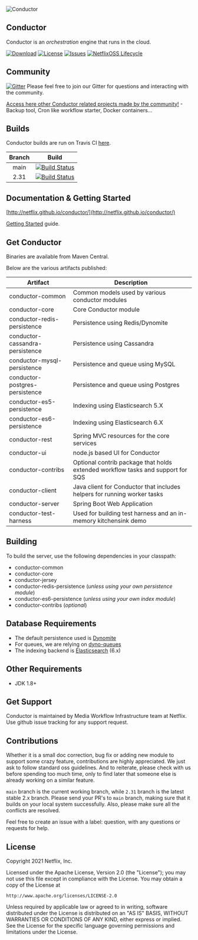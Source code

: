 ![Conductor](docs/docs/img/conductor-vector-x.png)


## Conductor
Conductor is an _orchestration_ engine that runs in the cloud.



[![Download](https://api.bintray.com/packages/netflixoss/maven/conductor/images/download.svg)](https://bintray.com/netflixoss/maven/conductor/_latestVersion)
[![License](https://img.shields.io/github/license/Netflix/conductor.svg)](http://www.apache.org/licenses/LICENSE-2.0)
[![Issues](https://img.shields.io/github/issues/Netflix/conductor.svg)](https://github.com/Netflix/conductor/issues)
[![NetflixOSS Lifecycle](https://img.shields.io/osslifecycle/Netflix/conductor.svg)]()

## Community
[![Gitter](https://badges.gitter.im/netflix-conductor/community.svg)](https://gitter.im/netflix-conductor/community?utm_source=badge&utm_medium=badge&utm_campaign=pr-badge) Please feel free to join our Gitter for questions and interacting with the community.

[Access here other Conductor related projects made by the community!](/RELATED.md) - Backup tool, Cron like workflow starter, Docker containers...

## Builds
Conductor builds are run on Travis CI [here](https://travis-ci.com/Netflix/conductor).

| Branch |                                                     Build                                                     |
|:------:|:-------------------------------------------------------------------------------------------------------------:|
| main | [![Build Status](https://travis-ci.com/Netflix/conductor.svg?branch=master)](https://travis-ci.com/Netflix/conductor) |
| 2.31 | [![Build Status](https://travis-ci.com/Netflix/conductor.svg?branch=2.31)](https://travis-ci.com/Netflix/conductor) |

## Documentation & Getting Started
[http://netflix.github.io/conductor/](http://netflix.github.io/conductor/)

[Getting Started](https://netflix.github.io/conductor/gettingstarted/basicconcepts/) guide.

## Get Conductor
Binaries are available from Maven Central.

Below are the various artifacts published:

|Artifact|Description|
|-----------|---------------|
|conductor-common|Common models used by various conductor modules|
|conductor-core|Core Conductor module|
|conductor-redis-persistence|Persistence using Redis/Dynomite|
|conductor-cassandra-persistence|Persistence using Cassandra|
|conductor-mysql-persistence|Persistence and queue using MySQL|
|conductor-postgres-persistence|Persistence and queue using Postgres|
|conductor-es5-persistence|Indexing using Elasticsearch 5.X|
|conductor-es6-persistence|Indexing using Elasticsearch 6.X|
|conductor-rest|Spring MVC resources for the core services|
|conductor-ui|node.js based UI for Conductor|
|conductor-contribs|Optional contrib package that holds extended workflow tasks and support for SQS|
|conductor-client|Java client for Conductor that includes helpers for running worker tasks|
|conductor-server|Spring Boot Web Application|
|conductor-test-harness|Used for building test harness and an in-memory kitchensink demo|

## Building
To build the server, use the following dependencies in your classpath:

* conductor-common
* conductor-core
* conductor-jersey
* conductor-redis-persistence (_unless using your own persistence module_)
* conductor-es6-persistence (_unless using your own index module_)
* conductor-contribs (_optional_)

## Database Requirements

* The default persistence used is [Dynomite](https://github.com/Netflix/dynomite)
* For queues, we are relying on [dyno-queues](https://github.com/Netflix/dyno-queues)
* The indexing backend is [Elasticsearch](https://www.elastic.co/) (6.x)

## Other Requirements
* JDK 1.8+

## Get Support
Conductor is maintained by Media Workflow Infrastructure team at Netflix.  Use github issue tracking for any support request. 

## Contributions
Whether it is a small doc correction, bug fix or adding new module to support some crazy feature, contributions are highly appreciated. We just ask to follow standard oss guidelines. And to reiterate, please check with us before spending too much time, only to find later that someone else is already working on a similar feature. 

`main` branch is the current working branch, while `2.31` branch is the latest stable 2.x branch. Please send your PR's to `main` branch, making sure that it builds on your local system successfully. Also, please make sure all the conflicts are resolved.

Feel free to create an issue with a label: question, with any questions or requests for help.

## License
Copyright 2021 Netflix, Inc.

Licensed under the Apache License, Version 2.0 (the "License");
you may not use this file except in compliance with the License.
You may obtain a copy of the License at

    http://www.apache.org/licenses/LICENSE-2.0

Unless required by applicable law or agreed to in writing, software
distributed under the License is distributed on an "AS IS" BASIS,
WITHOUT WARRANTIES OR CONDITIONS OF ANY KIND, either express or implied.
See the License for the specific language governing permissions and
limitations under the License.
